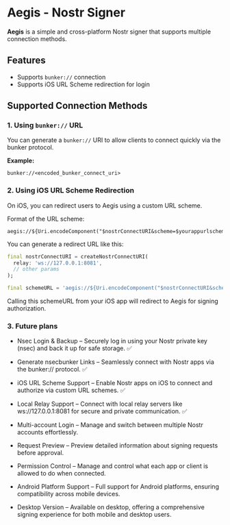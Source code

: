 
# Aegis - Nostr Signer

**Aegis** is a simple and cross-platform Nostr signer that supports multiple connection methods. 

## Features

- Supports `bunker://` connection
- Supports iOS URL Scheme redirection for login

## Supported Connection Methods

### 1. Using `bunker://` URL

You can generate a `bunker://` URI to allow clients to connect quickly via the bunker protocol.

**Example:**

`bunker://<encoded_bunker_connect_uri>`

### 2. Using iOS URL Scheme Redirection

On iOS, you can redirect users to Aegis using a custom URL scheme.

Format of the URL scheme:

```
aegis://${Uri.encodeComponent("$nostrConnectURI&scheme=$yourappurlscheme://")
```

You can generate a redirect URL like this:

```dart
final nostrConnectURI = createNostrConnectURI(
  relay: 'ws://127.0.0.1:8081',
  // other params
);

final schemeURL = 'aegis://${Uri.encodeComponent("$nostrConnectURI&scheme=oxchat://")}';
```

Calling this schemeURL from your iOS app will redirect to Aegis for signing authorization.


### 3. Future plans

- Nsec Login & Backup – Securely log in using your Nostr private key (nsec) and back it up for safe storage. ✅


-	Generate nsecbunker Links – Seamlessly connect with Nostr apps via the bunker:// protocol. ✅

	
-	iOS URL Scheme Support – Enable Nostr apps on iOS to connect and authorize via custom URL schemes. ✅

	
-	Local Relay Support – Connect with local relay servers like ws://127.0.0.1:8081 for secure and private communication. ✅

	
-	Multi-account Login – Manage and switch between multiple Nostr accounts effortlessly. 

	
-	Request Preview – Preview detailed information about signing requests before approval. 

	
-	Permission Control – Manage and control what each app or client is allowed to do when connected. 

	
-	Android Platform Support – Full support for Android platforms, ensuring compatibility across mobile devices. 

	
-	Desktop Version – Available on desktop, offering a comprehensive signing experience for both mobile and desktop users. 


